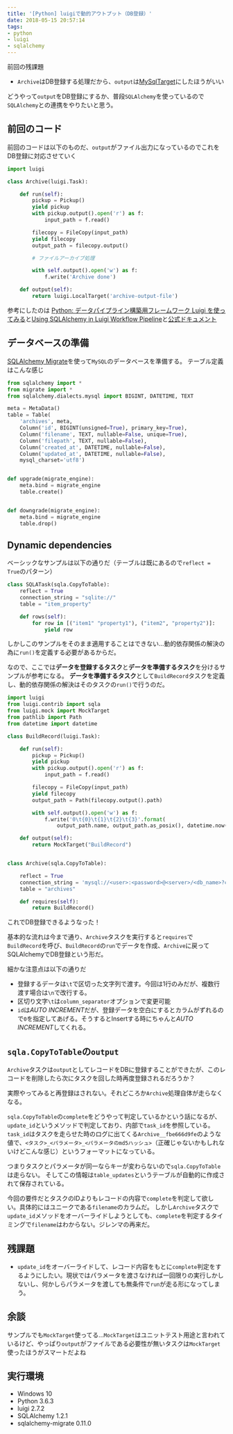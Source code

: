 ```yaml
---
title: '[Python] luigiで動的アウトプット（DB登録）'
date: 2018-05-15 20:57:14
tags:
- python
- luigi
- sqlalchemy
---
```


前回の残課題

- `Archive`はDB登録する処理だから、`output`は[MySqlTarget](http://luigi.readthedocs.io/en/stable/api/luigi.contrib.mysqldb.html)にしたほうがいい

どうやって`output`をDB登録にするか、普段`SQLAlchemy`を使っているので`SQLAlchemy`との連携をやりたいと思う。

<!-- more -->

## 前回のコード

前回のコードは以下のものだ、`output`がファイル出力になっているのでこれをDB登録に対応させていく

```python
import luigi

class Archive(luigi.Task):

    def run(self):
        pickup = Pickup()
        yield pickup
        with pickup.output().open('r') as f:
            input_path = f.read()

        filecopy = FileCopy(input_path)
        yield filecopy
        output_path = filecopy.output()

        # ファイルアーカイブ処理

        with self.output().open('w') as f:
            f.write('Archive done')

    def output(self):
        return luigi.LocalTarget('archive-output-file')
```

参考にしたのは
[Python: データパイプライン構築用フレームワーク Luigi を使ってみる](http://blog.amedama.jp/entry/2017/05/13/203907)と[Using SQLAlchemy in Luigi Workflow Pipeline](http://gouthamanbalaraman.com/blog/sqlalchemy-luigi-workflow-pipeline.html)と[公式ドキュメント](http://luigi.readthedocs.io/en/stable/api/luigi.contrib.sqla.html)

## データベースの準備

[SQLAlchemy Migrate](https://sqlalchemy-migrate.readthedocs.io/en/latest/)を使って`MySQL`のデータベースを準備する。
テーブル定義はこんな感じ

```python
from sqlalchemy import *
from migrate import *
from sqlalchemy.dialects.mysql import BIGINT, DATETIME, TEXT

meta = MetaData()
table = Table(
    'archives', meta,
    Column('id', BIGINT(unsigned=True), primary_key=True),
    Column('filename', TEXT, nullable=False, unique=True),
    Column('filepath', TEXT, nullable=False),
    Column('created_at', DATETIME, nullable=False),
    Column('updated_at', DATETIME, nullable=False),
    mysql_charset='utf8')


def upgrade(migrate_engine):
    meta.bind = migrate_engine
    table.create()


def downgrade(migrate_engine):
    meta.bind = migrate_engine
    table.drop()
```



## Dynamic dependencies

ベーシックなサンプルは以下の通りだ（テーブルは既にあるので`reflect = True`のパターン）

```python
class SQLATask(sqla.CopyToTable):
    reflect = True
    connection_string = "sqlite://"
    table = "item_property"

    def rows(self):
        for row in [("item1" "property1"), ("item2", "property2")]:
            yield row
```

しかしこのサンプルをそのまま適用することはできない…動的依存関係の解決の為に`run()`を定義する必要があるからだ。

なので、ここでは**データを登録するタスク**と**データを準備するタスク**を分けるサンプルが参考になる。
**データを準備するタスク**として`BuildRecord`タスクを定義し、動的依存関係の解決はそのタスクの`run()`で行うのだ。

```python
import luigi
from luigi.contrib import sqla
from luigi.mock import MockTarget
from pathlib import Path
from datetime import datetime

class BuildRecord(luigi.Task):

    def run(self):
        pickup = Pickup()
        yield pickup
        with pickup.output().open('r') as f:
            input_path = f.read()

        filecopy = FileCopy(input_path)
        yield filecopy
        output_path = Path(filecopy.output().path)

        with self.output().open('w') as f:
            f.write('0\t{0}\t{1}\t{2}\t{3}'.format(
                output_path.name, output_path.as_posix(), datetime.now(), datetime.now()))

    def output(self):
        return MockTarget("BuildRecord")


class Archive(sqla.CopyToTable):

    reflect = True
    connection_string = 'mysql://<user>:<password>@<server>/<db_name>?charset=utf8'
    table = "archives"

    def requires(self):
        return BuildRecord()
```

これでDB登録できるようなった！

基本的な流れは今まで通り、`Archive`タスクを実行すると`requires`で`BuildRecord`を呼び、`BuildRecord`の`run`でデータを作成、`Archive`に戻ってSQLAlchemyでDB登録という形だ。

細かな注意点は以下の通りだ

- 登録するデータは`\t`で区切った文字列で渡す。今回は1行のみだが、複数行渡す場合は`\n`で改行する。
- 区切り文字`\t`は`column_separator`オプションで変更可能
- `id`は*AUTO INCREMENT*だが、登録データを空白にするとカラムがずれるので`0`を指定してあげる。そうするとInsertする時にちゃんと*AUTO INCREMENT*してくれる。

## `sqla.CopyToTable`の`output`

`Archive`タスクは`output`としてレコードをDBに登録することができたが、このレコードを削除したら次にタスクを回した時再度登録されるだろうか？

実際やってみると再登録はされない。それどころか`Archive`処理自体が走らなくなる。

`sqla.CopyToTable`の`complete`をどうやって判定しているかという話になるが、`update_id`というメソッドで判定しており、内部で`task_id`を参照している。`task_id`はタスクを走らせた時のログに出てくる`Archive__fbe666d9fe`のような値で、`<タスク>_<パラメータ>_<パラメータのmd5ハッシュ>`（正確じゃないかもしれないけどこんな感じ）というフォーマットになっている。

つまりタスクとパラメータが同一ならキーが変わらないので`sqla.CopyToTable`は走らない。
そしてこの情報は`table_updates`というテーブルが自動的に作成されて保存されている。

今回の要件だとタスクのIDよりもレコードの内容で`complete`を判定して欲しい。具体的にはユニークである`filename`のカラムだ。
しかし`Archive`タスクで`update_id`メソッドをオーバーライドしようとしても、`complete`を判定するタイミングで`filename`はわからない。ジレンマの再来だ。



## 残課題

- `update_id`をオーバーライドして、レコード内容をもとに`complete`判定をするようにしたい。現状ではパラメータを渡さなければ一回限りの実行しかしないし、何かしらパラメータを渡しても無条件で`run`が走る形になってしまう。



## 余談

サンプルでも`MockTarget`使ってる…`MockTarget`はユニットテスト用途と言われているけど、やっぱり`output`がファイルである必要性が無いタスクは`MockTarget`使ったほうがスマートだよね


## 実行環境

- Windows 10
- Python 3.6.3
- luigi 2.7.2
- SQLAlchemy 1.2.1
- sqlalchemy-migrate 0.11.0
